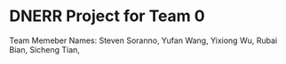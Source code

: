 # DNERR Project for Team 0

Team Memeber Names: 
Steven Soranno, 
Yufan Wang, 
Yixiong Wu, 
Rubai Bian, 
Sicheng Tian, 
